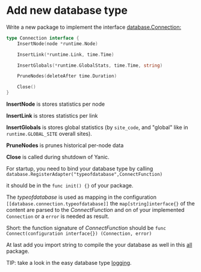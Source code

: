 # Add new database type

Write a new package to implement the interface [database.Connection:](https://github.com/FreifunkBremen/yanic/blob/master/database/database.go)

```go
type Connection interface {
	InsertNode(node *runtime.Node)

	InsertLink(*runtime.Link, time.Time)

	InsertGlobals(*runtime.GlobalStats, time.Time, string)

	PruneNodes(deleteAfter time.Duration)

	Close()
}
```

**InsertNode** is stores statistics per node

**InsertLink** is stores statistics per link

**InsertGlobals** is stores global statistics (by `site_code`, and "global" like in `runtime.GLOBAL_SITE` overall sites).

**PruneNodes** is prunes historical per-node data

**Close** is called during shutdown of Yanic.



For startup, you need to bind your database type by calling `database.RegisterAdapter("typeofdatabase",ConnectFunction)`

it should be in the `func init() {}` of your package.



The _typeofdatabase_ is used as mapping in the configuration `[[database.connection.typeofdatabase]]` the `map[string]interface{}` of the content are parsed to the _ConnectFunction_ and on of your implemented `Connection` or a `error` is needed as result.



Short: the function signature of _ConnectFunction_ should be `func Connect(configuration interface{}) (Connection, error)`



At last add you import string to compile the your database as well in this [all](https://github.com/FreifunkBremen/yanic/blob/master/database/all/main.go) package.



TIP: take a look in the easy database type [logging](https://github.com/FreifunkBremen/yanic/blob/master/database/logging/file.go).
